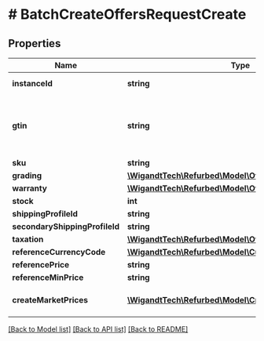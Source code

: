 # # BatchCreateOffersRequestCreate

## Properties

Name | Type | Description | Notes
------------ | ------------- | ------------- | -------------
**instanceId** | **string** | The refurbed instance ID this offer should be created on. | [optional]
**gtin** | **string** | The GTIN-8, GTIN-12 or GTIN-13 of the instance the offer should be created on. Note that EAN-13 and UPC-A codes are GTINs.  Using this identifier will create the offer in state UNVERIFIED. | [optional]
**sku** | **string** |  |
**grading** | [**\WigandtTech\Refurbed\Model\OfferGrading**](OfferGrading.md) |  | [optional]
**warranty** | [**\WigandtTech\Refurbed\Model\OfferWarranty**](OfferWarranty.md) |  | [optional]
**stock** | **int** |  |
**shippingProfileId** | **string** |  |
**secondaryShippingProfileId** | **string** |  | [optional]
**taxation** | [**\WigandtTech\Refurbed\Model\OfferTaxation**](OfferTaxation.md) |  | [optional]
**referenceCurrencyCode** | [**\WigandtTech\Refurbed\Model\CurrencyCode**](CurrencyCode.md) |  | [optional]
**referencePrice** | **string** |  |
**referenceMinPrice** | **string** |  | [optional]
**createMarketPrices** | [**\WigandtTech\Refurbed\Model\CreateCreateMarketPrice[]**](CreateCreateMarketPrice.md) | Market prices to create. This is equal to a batch MarketOfferService.CreateMarketOffer. | [optional]

[[Back to Model list]](../../README.md#models) [[Back to API list]](../../README.md#endpoints) [[Back to README]](../../README.md)
